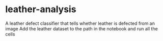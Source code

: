 # leather-analysis
A leather defect classifier that tells whether leather is defected from an image
Add the leather dataset to the path in the notebook and run all the cells
